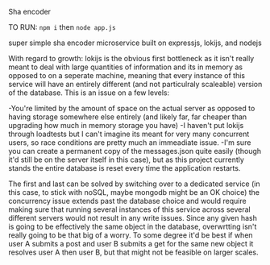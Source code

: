 Sha encoder

TO RUN:
`npm i` then `node app.js`

super simple sha encoder microservice built on expressjs, lokijs, and nodejs


With regard to growth:
lokijs is the obvious first bottleneck as it isn't really meant to deal with large quantities of information and its in memory as opposed to on a seperate machine, meaning that every instance of this service will have an entirely different (and not particulraly scaleable) version of the database. This is an issue on a few levels:

-You're limited by the amount of space on the actual server as opposed to having storage somewhere else entirely (and likely far, far cheaper than upgrading how much in memory storage you have)
-I haven't put lokijs through loadtests but I can't imagine its meant for very many concurrent users, so race conditions are pretty much an immeadiate issue. 
-I'm sure you can create a permanent copy of the messages.json quite easily (though it'd still be on the server itself in this case), but as this project currently stands the entire database is reset every time the application restarts. 

The first and last can be solved by switching over to a dedicated service (in this case, to stick with noSQL, maybe mongodb might be an OK choice) the concurrency issue extends past the database choice and would require making sure that running several instances of this service across several different servers would not result in any write issues. Since any given hash is going to be effectively the same object in the database, overwrtting isn't really going to be that big of a worry. To some degree it'd be best if when user A submits a post and user B submits a get for the same new object it resolves user A then user B, but that might not be feasible on larger scales.